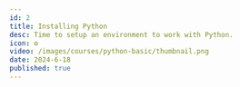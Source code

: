 ```yaml
---
id: 2
title: Installing Python
desc: Time to setup an environment to work with Python.
icon: ⚙️
video: /images/courses/python-basic/thumbnail.png
date: 2024-6-18
published: true
---
```

